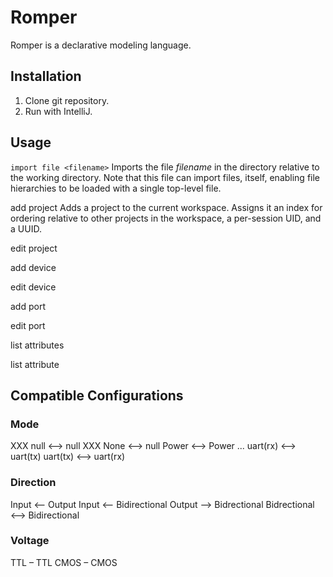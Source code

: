 # Romper

Romper is a declarative modeling language.

## Installation

1. Clone git repository.
2. Run with IntelliJ.

## Usage

``import file <filename>``
Imports the file _filename_ in the directory relative to the working directory. Note that this file can import files, itself, enabling file hierarchies to be loaded with a single top-level file.

add project
Adds a project to the current workspace. Assigns it an index for ordering relative to other projects in the workspace, a per-session UID, and a UUID.

edit project

add device

edit device

add port

edit port

list attributes

list attribute <identifier>

## Compatible Configurations

### Mode
XXX null ⟷ null
XXX None ⟷ null
Power ⟷ Power
...
uart(rx) ⟷ uart(tx)
uart(tx) ⟷ uart(rx)

### Direction
Input ⟵ Output
Input ⟵ Bidirectional
Output ⟶ Bidrectional
Bidrectional ⟷ Bidirectional

### Voltage
TTL – TTL
CMOS – CMOS
